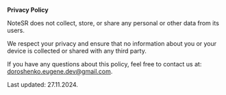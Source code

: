 **Privacy Policy**

NoteSR does not collect, store, or share any personal or other data from its users.

We respect your privacy and ensure that no information about you or your device is collected or shared with any third party.

If you have any questions about this policy, feel free to contact us at: doroshenko.eugene.dev@gmail.com.

Last updated: 27.11.2024.